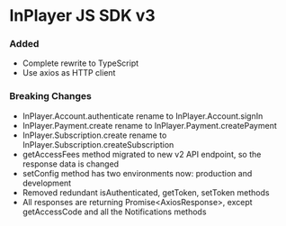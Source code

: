 # InPlayer JS SDK v3

### Added

- Complete rewrite to TypeScript
- Use axios as HTTP client

### Breaking Changes

- InPlayer.Account.authenticate rename to InPlayer.Account.signIn
- InPlayer.Payment.create rename to InPlayer.Payment.createPayment
- InPlayer.Subscription.create rename to InPlayer.Subscription.createSubscription
- getAccessFees method migrated to new v2 API endpoint, so the response data is changed
- setConfig method has two environments now: production and development
- Removed redundant isAuthenticated, getToken, setToken methods
- All responses are returning Promise<AxiosResponse<DataType>>, except getAccessCode and all the Notifications methods
